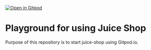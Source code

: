[![Open in Gitpod](https://gitpod.io/button/open-in-gitpod.svg)](https://gitpod.io/#https://github.com/knut-erik/juice-shop-playground)

# Playground for using Juice Shop

Purpose of this repository is to start juice-shop using Gitpod.io.


